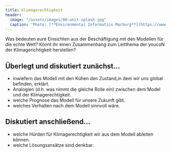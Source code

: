 ```yaml
---
title: Klimagerechtigkeit
header:
  image: "/assets/images/00-unit-splash.jpg"
  caption: 'Photo: [**Environmental Informatics Marburg**](https://www.flickr.com/environmentalinformatics-marburg/)'
---
```


Was bedeuten eure Einsichten aus der Beschäftigung mit den Modellen für die echte Welt? 
Könnt ihr einen Zusammenhang zum Leitthema der youcoN der Klimagerichtigkeit herstellen? 

## Überlegt und diskutiert zunächst...
* inwiefern das Modell mit den Kühen den Zustand,in dem wir uns global befinden, erklärt.
* Analogien (d.h. was nimmt die gleiche Rolle ein) zwischen dem Model und der Klimagerechtigkeit. 
* welche Prognose das Modell für unsere Zukunft gibt.
* welches Verhalten nach dem Modell sinnvoll wäre.

## Diskutiert anschließend...
* welche Hürden für Klimagerechtigkeit wir aus dem Modell ableiten können.
* welche Lösungsansätze sind denkbar. 

<!--more-->
